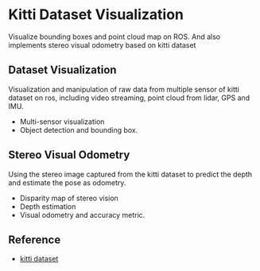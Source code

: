 # Kitti Dataset Visualization
Visualize bounding boxes and point cloud map on ROS. And also implements stereo visual odometry based on kitti dataset

## Dataset Visualization
Visualization and manipulation of raw data from multiple sensor of kitti dataset on ros, including video streaming, point cloud from lidar, GPS and IMU.

* Multi-sensor visualization
* Object detection and bounding box.


## Stereo Visual Odometry
Using the stereo image captured from the kitti dataset to predict the depth and estimate the pose as odometry.

* Disparity map of stereo vision
* Depth estimation
* Visual odometry and accuracy metric.

## Reference
* [kitti dataset](https://www.cvlibs.net/datasets/kitti/)
